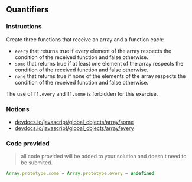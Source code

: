 ## Quantifiers

### Instructions

Create three functions that receive an array and a function each:

- `every` that returns true if every element of the array respects the
  condition of the received function and false otherwise.
- `some` that returns true if at least one element of the array respects the
  condition of the received function and false otherwise.
- `none` that returns true if none of the elements of the array respects the
  condition of the received function and false otherwise.

The use of `[].every` and `[].some` is forbidden for this exercise.

### Notions

- [devdocs.io/javascript/global_objects/array/some](https://devdocs.io/javascript/global_objects/array/some)
- [devdocs.io/javascript/global_objects/array/every](https://devdocs.io/javascript/global_objects/array/every)

### Code provided

> all code provided will be added to your solution and doesn't need to be submited.

```js
Array.prototype.some = Array.prototype.every = undefined
```
